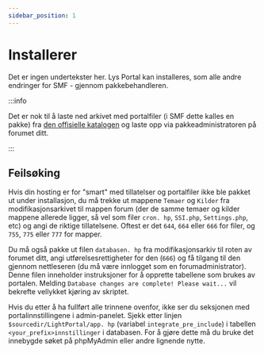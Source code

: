 ```yaml
---
sidebar_position: 1
---
```


# Installerer
Det er ingen undertekster her. Lys Portal kan installeres, som alle andre endringer for SMF - gjennom pakkebehandleren.

:::info

Det er nok til å laste ned arkivet med portalfiler (i SMF dette kalles en pakke) fra [den offisielle katalogen](https://custom.simplemachines.org/mods/index.php?mod=4244) og laste opp via pakkeadministratoren på forumet ditt.

:::

## Feilsøking
Hvis din hosting er for "smart" med tillatelser og portalfiler ikke ble pakket ut under installasjon, du må trekke ut mappene `Temaer` og `Kilder` fra modifikasjonsarkivet til mappen forum (der de samme temaer og kilder mappene allerede ligger, så vel som filer `cron. hp`, `SSI.php`, `Settings.php`, etc) og angi de riktige tillatelsene. Oftest er det `644`, `664` eller `666` for filer, og `755`, `775` eller `777` for mapper.

Du må også pakke ut filen `databasen. hp` fra modifikasjonsarkiv til roten av forumet ditt, angi utførelsesrettigheter for den (`666`) og få tilgang til den gjennom nettleseren (du må være innlogget som en forumadministrator). Denne filen inneholder instruksjoner for å opprette tabellene som brukes av portalen. Melding `Database changes are complete! Please wait...` vil bekrefte vellykket kjøring av skriptet.

Hvis du etter å ha fullført alle trinnene ovenfor, ikke ser du seksjonen med portalinnstillingene i admin-panelet. Sjekk etter linjen `$sourcedir/LightPortal/app. hp` (variabel `integrate_pre_include`) i tabellen `<your_prefix>innstillinger` i databasen. For å gjøre dette må du bruke det innebygde søket på phpMyAdmin eller andre lignende nytte.
